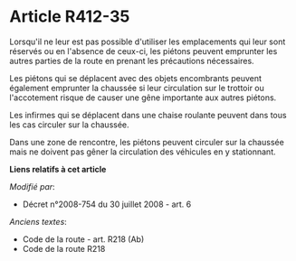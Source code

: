 # Article R412-35

Lorsqu'il ne leur est pas possible d'utiliser les emplacements qui leur sont réservés ou en l'absence de ceux-ci, les piétons
peuvent emprunter les autres parties de la route en prenant les précautions nécessaires.

Les piétons qui se déplacent avec des objets encombrants peuvent également emprunter la chaussée si leur circulation sur le
trottoir ou l'accotement risque de causer une gêne importante aux autres piétons.

Les infirmes qui se déplacent dans une chaise roulante peuvent dans tous les cas circuler sur la chaussée.

Dans une zone de rencontre, les piétons peuvent circuler sur la chaussée mais ne doivent pas gêner la circulation des
véhicules en y stationnant.

**Liens relatifs à cet article**

_Modifié par_:

  - Décret n°2008-754 du 30 juillet 2008 - art. 6

_Anciens textes_:

  - Code de la route - art. R218 (Ab)
  - Code de la route R218
